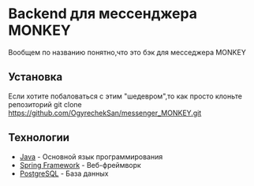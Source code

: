 # Backend для мессенджера MONKEY
Вообщем по названию понятно,что это бэк для месседжера MONKEY

## Установка
Если хотите побаловаться с этим "шедевром",то как просто клоньте репозиторий
git clone https://github.com/OgyrechekSan/messenger_MONKEY.git

## Технологии

*   [Java]([https://www.java.com]) - Основной язык программирования
*   [Spring Framework]([https://spring.io]) - Веб-фреймворк
*   [PostgreSQL](https://www.postgresql.org/) - База данных
